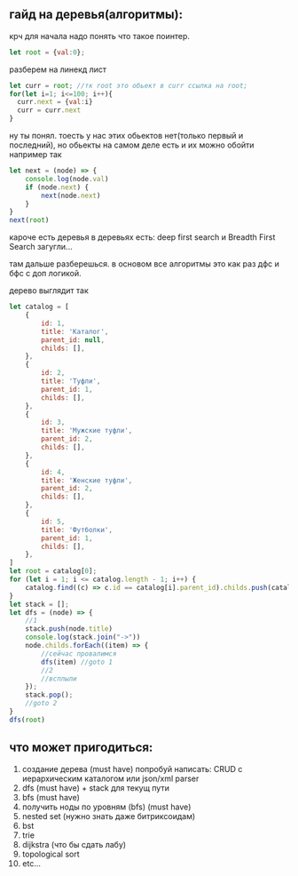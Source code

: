 ## гайд на деревья(алгоритмы):  
крч для начала надо понять что такое поинтер.
```js
let root = {val:0};
```
разберем на линекд лист
```js
let curr = root; //тк root это обьект в curr ссылка на root;
for(let i=1; i<=100; i++){
  curr.next = {val:i}            
  curr = curr.next
}
```
ну ты понял. тоесть у нас этих обьектов нет(только первый и последний), но обьекты на самом деле есть и их можно обойти например так
```js
let next = (node) => {
    console.log(node.val)
    if (node.next) {
        next(node.next)
    }
}
next(root)
```
кароче есть деревья в деревьях есть:
deep first search и Breadth First Search
загугли... 

там дальше разберешься. в основом все алгоритмы это как раз дфс и бфс с доп логикой.

дерево выглядит так
```js
let catalog = [
    {
        id: 1,
        title: 'Каталог',
        parent_id: null,
        childs: [],
    },
    {
        id: 2,
        title: 'Туфли',
        parent_id: 1,
        childs: [],
    },
    {
        id: 3,
        title: 'Мужские туфли',
        parent_id: 2,
        childs: [],
    },
    {
        id: 4,
        title: 'Женские туфли',
        parent_id: 2,
        childs: [],
    },
    {
        id: 5,
        title: 'Футболки',
        parent_id: 1,
        childs: [],
    },
]
let root = catalog[0];
for (let i = 1; i <= catalog.length - 1; i++) {
    catalog.find((c) => c.id == catalog[i].parent_id).childs.push(catalog[i]);
}
let stack = [];
let dfs = (node) => {
    //1
    stack.push(node.title)
    console.log(stack.join("->"))
    node.childs.forEach((item) => {
        //сейчас провалимся
        dfs(item) //goto 1
        //2
        //всплыли
    });
    stack.pop();
    //goto 2
}
dfs(root)
```

## что может пригодиться:    
1. создание дерева (must have) попробуй написать: CRUD с иерархическим каталогом или json/xml parser
2. dfs (must have) + stack для текущ пути
3. bfs (must have)
4. получить ноды по уровням (bfs) (must have)
5. nested set (нужно знать даже битриксоидам)
6. bst
7. trie
8. dijkstra (что бы сдать лабу)
9. topological sort
10. etc...